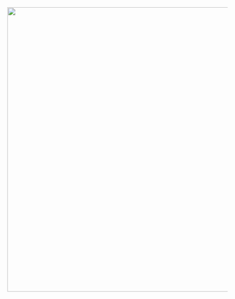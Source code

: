 
<div align="center">
<img height="650" width="600" src="https://user-images.githubusercontent.com/88550957/132538759-80af4ab5-1c1f-4d94-943c-bb2a246cbcff.png"/>
</div>
